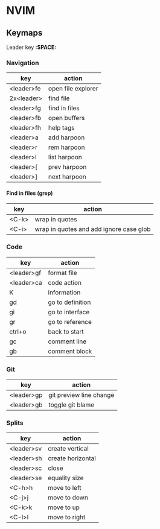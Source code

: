 # NVIM

## Keymaps

Leader key **:SPACE:**

### Navigation
| key            | action             |
|----------------|--------------------|
| \<leader\>fe   | open file explorer |
| 2x\<leader\>   | find file          |
| \<leader\>fg   | find in files      |
| \<leader\>fb   | open buffers       |
| \<leader\>fh   | help tags          |
| \<leader\>a    | add harpoon        |
| \<leader\>r    | rem harpoon        |
| \<leader\>l    | list harpoon       |
| \<leader\>[    | prev harpoon       |
| \<leader\>]    | next harpoon       |

#### Find in files (grep)
| key      | action                                   |
|----------|------------------------------------------|
| \<C-k\>  | wrap in quotes                           |
| \<C-i\>  | wrap in quotes and add ignore case glob  |

### Code
| key           | action            |
|---------------|-------------------|
| \<leader\>gf  | format file       |
| \<leader\>ca  | code action       |
| K             | information       |
| gd            | go to definition  |
| gi            | go to interface   |
| gr            | go to reference   |
| ctrl+o        | back to start     |
| gc            | comment line      |
| gb            | comment block     |

### Git
| key           | action                  |
|---------------|-------------------------|
| \<leader\>gp  | git preview line change |
| \<leader\>gb  | toggle git blame        |

### Splits
| key          | action            |
|--------------|-------------------|
| \<leader\>sv | create vertical   |
| \<leader\>sh | create horizontal |
| \<leader\>sc | close             |
| \<leader\>se | equality size     |
| \<C-h>h      | move to left      |
| \<C-j>j      | move to down      |
| \<C-k>k      | move to up        |
| \<C-l>l      | move to right     |

